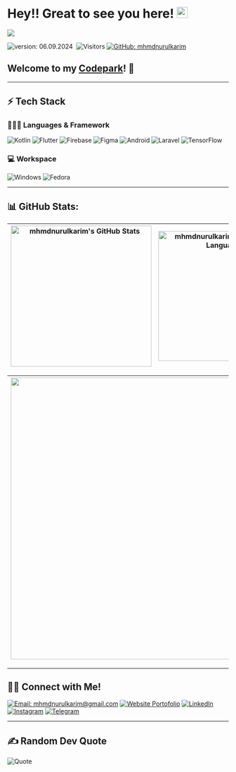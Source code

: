 # Hey!! Great to see you here! [<img src="https://media.giphy.com/media/hvRJCLFzcasrR4ia7z/giphy.gif" width="25px" height="25px">][Website]

<img src="https://raw.githubusercontent.com/asmitbm/asmitbm/master/src/header_.png">

![version: 06.09.2024](https://img.shields.io/badge/version-06.09.2024-informational?&color=blue&style=flat)&nbsp;
![Visitors](https://komarev.com/ghpvc/?username=mhmdnurulkarim&color=blue&style=flat&label=visitors&abbreviated=false)
[![GitHub: mhmdnurulkarim](https://img.shields.io/github/followers/mhmdnurulkarim?label=follow&style=social)][Github]

## Welcome to my [Codepark][Website]! 🏡

----

## ⚡ Tech Stack

### 🧑🏻‍💻 Languages & Framework

![Kotlin](https://img.shields.io/badge/Kotlin-7F52FF?style=flat&logo=Kotlin&logoColor=white)
![Flutter](https://img.shields.io/badge/Flutter-02569B?style=flat&logo=Flutter&logoColor=white)
![Firebase](https://img.shields.io/badge/Firebase-DD2C00?style=flat&logo=Firebase&logoColor=ffcd34)
![Figma](https://img.shields.io/badge/Figma-F24E1E?style=flat&logo=Figma&logoColor=white)
![Android](https://img.shields.io/badge/_Android_Studio-34A853?style=flat&logo=android&logoColor=white)
![Laravel](https://img.shields.io/badge/Laravel-FF2D20?style=flat&logo=Laravel&logoColor=white)
![TensorFlow](https://img.shields.io/badge/TensorFlow-FF6F00?style=flat&logo=TensorFlow&logoColor=white)

### 💻 Workspace

![Windows](https://img.shields.io/badge/Windows-0078D6?style=flat&logo=windows&logoColor=white)
![Fedora](https://img.shields.io/badge/Fedora-51A2DA?style=flat&logo=fedora&logoColor=white)

----

## 📊 GitHub Stats:

| <img align="center" width="320px" src="https://github-readme-stats-eight-theta.vercel.app/api?username=mhmdnurulkarim&show_icons=true&hide_border=true&include_all_commits=true&count_private=true" alt="mhmdnurulkarim's GitHub Stats"> | <img align="center" width="295px" src="https://github-readme-stats-eight-theta.vercel.app/api/top-langs/?username=mhmdnurulkarim&langs_count=8&layout=compact&hide_border=true" alt="mhmdnurulkarim's Most Used Language"> |
| ---- | ---- |

| <img width="640px" src="https://github-readme-streak-stats.herokuapp.com/?user=mhmdnurulkarim&hide_border=true&theme=sea"> |
| ---- |

----

## 🤝🏻 Connect with Me!

[![Email: mhmdnurulkarim@gmail.com](https://img.shields.io/badge/mhmdnurulkarim@gmail.com-EA4335?style=flat&logo=Gmail&logoColor=white)][Email]
[![Website Portofolio](https://img.shields.io/badge/Website_Portofolio-4285F4?style=flat&logo=google-chrome&logoColor=white)][Website]
[![LinkedIn](https://img.shields.io/badge/LinkedIn-0A66C2?style=flat&logo=linkedin&logoColor=white)][Linkedin]
[![Instagram](https://img.shields.io/badge/Instagram-E4405F?style=flat&logo=Instagram&logoColor=white)][Instagram]
[![Telegram](https://img.shields.io/badge/-Telegram-26A5E4?style=flat&logo=Telegram&logoColor=white)][Telegram]

----

## ✍️ Random Dev Quote

![Quote](https://quotes-github-readme.vercel.app/api?type=horizontal&theme=tokyonight)

[Linkedin]: https://linkedin.com/in/mhmdnurulkarim
[Email]: mailto:mhmdnurulkarim@gmail.com
[Website]: https://mhmdnurulkarim.github.io
[Instagram]: https://instagram.com/mhmdnurulkarim
[Telegram]: https://t.me/mhmdnurulkarim
[Github]: https://github.com/mhmdnurulkarim
